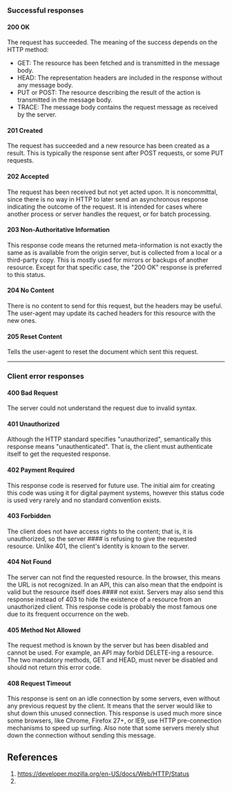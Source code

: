 ### Successful responses
#### 200 OK
The request has succeeded. The meaning of the success depends on the HTTP method:
 * GET: The resource has been fetched and is transmitted in the message body.
 * HEAD: The representation headers are included in the response without any message body.
* PUT or POST: The resource describing the result of the action is transmitted in the message body.
* TRACE: The message body contains the request message as received by the server.
#### 201 Created
The request has succeeded and a new resource has been created as a result. This is typically the response sent after POST requests, or some PUT requests.
#### 202 Accepted
The request has been received but not yet acted upon. It is noncommittal, since there is no way in HTTP to later send an asynchronous response indicating the outcome of the request. It is intended for cases where another process or server handles the request, or for batch processing.
#### 203 Non-Authoritative Information
This response code means the returned meta-information is not exactly the same as is available from the origin server, but is collected from a local or a third-party copy. This is mostly used for mirrors or backups of another resource. Except for that specific case, the "200 OK" response is preferred to this status.
#### 204 No Content
There is no content to send for this request, but the headers may be useful. The user-agent may update its cached headers for this resource with the new ones.
#### 205 Reset Content
Tells the user-agent to reset the document which sent this request.
<hr/>

### Client error responses
#### 400 Bad Request
The server could not understand the request due to invalid syntax.
#### 401 Unauthorized
Although the HTTP standard specifies "unauthorized", semantically this response means "unauthenticated". That is, the client must authenticate itself to get the requested response.
#### 402 Payment Required 
This response code is reserved for future use. The initial aim for creating this code was using it for digital payment systems, however this status code is used very rarely and no standard convention exists.
#### 403 Forbidden
The client does not have access rights to the content; that is, it is unauthorized, so the server #### is refusing to give the requested resource. Unlike 401, the client's identity is known to the server.
#### 404 Not Found
The server can not find the requested resource. In the browser, this means the URL is not recognized. In an API, this can also mean that the endpoint is valid but the resource itself does #### not exist. Servers may also send this response instead of 403 to hide the existence of a resource from an unauthorized client. This response code is probably the most famous one due to its frequent occurrence on the web.
#### 405 Method Not Allowed
The request method is known by the server but has been disabled and cannot be used. For example, an API may forbid DELETE-ing a resource. The two mandatory methods, GET and HEAD, must never be disabled and should not return this error code.

#### 408 Request Timeout
This response is sent on an idle connection by some servers, even without any previous request by the client. It means that the server would like to shut down this unused connection. This response is used much more since some browsers, like Chrome, Firefox 27+, or IE9, use HTTP pre-connection mechanisms to speed up surfing. Also note that some servers merely shut down the connection without sending this message.

## References
1. https://developer.mozilla.org/en-US/docs/Web/HTTP/Status
2. 